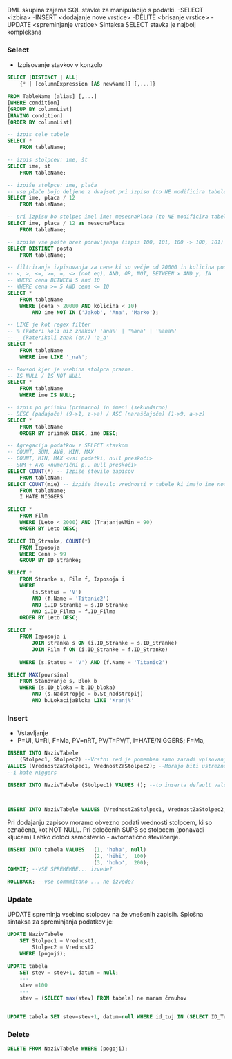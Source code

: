 DML skupina zajema SQL stavke za manipulacijo s podatki.
-SELECT \<izbira>
-INSERT \<dodajanje nove vrstice>
-DELITE \<brisanje vrstice>
-UPDATE \<spreminjanje vrstice>
Sintaksa SELECT stavka je najbolj kompleksna


### Select
- Izpisovanje stavkov v konzolo 
```sql 
SELECT [DISTINCT | ALL]
	{* | [columnExpression [AS newName]] [,...]}

FROM TableName [alias] [,...]
[WHERE condition]
[GROUP BY columnList]
[HAVING condition]
[ORDER BY columnList]

-- izpis cele tabele
SELECT *
	FROM tableName;

-- izpis stolpcev: ime, št
SELECT ime, št
	FROM tableName;

-- izpiše stolpce: ime, plača
-- vse plače bojo deljene z dvajset pri izpisu (to NE modificira tabele)
SELECT ime, placa / 12
	FROM tableName;

-- pri izpisu bo stolpec imel ime: mesecnaPlaca (to NE modificira tabele)
SELECT ime, placa / 12 as mesecnaPlaca
	FROM tableName;

-- izpiše vse pošte brez ponavljanja (izpis 100, 101, 100 -> 100, 101)
SELECT DISTINCT posta 
	FROM tableName;

-- filtriranje izpisovanja za cene ki so večje od 20000 in kolicina pod 10
-- <, >, <=, >=, =, <> (not eq), AND, OR, NOT, BETWEEN x AND y, IN
-- WHERE cena BETWEEN 5 and 10
-- WHERE cena >= 5 AND cena <= 10
SELECT *
	FROM tableName
	WHERE (cena > 20000 AND kolicina < 10)
		AND ime NOT IN ('Jakob', 'Ana', 'Marko');

-- LIKE je kot regex filter
-- % (kateri koli niz znakov) 'ana%' | '%ana' | '%ana%'
-- _ (katerikoli znak (en)) 'a_a'
SELECT *
	FROM tableName
	WHERE ime LIKE '_na%';

-- Povsod kjer je vsebina stolpca prazna.
-- IS NULL / IS NOT NULL
SELECT *
	FROM tableName
	WHERE ime IS NULL;

-- izpis po priimku (primarno) in imeni (sekundarno)
-- DESC (padajoče) (9->1, z->a) / ASC (naraščajoče) (1->9, a->z)
SELECT *
	FROM tableName
	ORDER BY priimek DESC, ime DESC;

-- Agregacija podatkov z SELECT stavkom
-- COUNT, SUM, AVG, MIN, MAX
-- COUNT, MIN, MAX <vsi podatki, null preskoči>
-- SUM + AVG <numerični p., null preskoči>
SELECT COUNT(*) -- Izpiše število zapisov
	FROM tableNam;
SELECT COUNT(mie) -- izpiše število vrednosti v tabele ki imajo ime not null
	FROM tableName;
	I HATE NIGGERS
```

```sql
SELECT *
	FROM Film
	WHERE (Leto < 2000) AND (TrajanjeVMin = 90)
	ORDER BY Leto DESC;

SELECT ID_Stranke, COUNT(*)
	FROM Izposoja
	WHERE Cena > 99
	GROUP BY ID_Stranke;

SELECT *
	FROM Stranke s, Film f, Izposoja i
	WHERE
		(s.Status = 'V')
		AND (f.Name = 'Titanic2')
		AND i.ID_Stranke = s.ID_Stranke
		AND i.ID_Filma = f.ID_Filma
	ORDER BY Leto DESC;

SELECT *
	FROM Izposoja i
		JOIN Stranka s ON (i.ID_Stranke = s.ID_Stranke)
		JOIN Film f ON (i.ID_Stranke = f.ID_Stranke)
	
	WHERE (s.Status = 'V') AND (f.Name = 'Titanic2')

SELECT MAX(povrsina)
	FROM Stanovanje s, Blok b
	WHERE (s.ID_bloka = b.ID_bloka)
		AND (s.Nadstropje = b.St_nadstropij)
		AND b.LokacijaBloka LIKE 'Kranj%'
```



### Insert
- Vstavljanje
- P=UI, U=RI, F=Ma, PV=nRT, PV/T=PV/T, I=HATE/NIGGERS; F=Ma, 



```sql
INSERT INTO NazivTabele
	(Stolpec1, Stolpec2) --Vrstni red je pomemben samo zaradi vpisovanja
VALUES (VrednostZaStolpec1, VrednostZaStolpec2); --Morajo biti ustreznega tipa
--i hate niggers

INSERT INTO NazivTabele (Stolpec1) VALUES (); --to inserta default value



INSERT INTO NazivTabele VALUES (VrednostZaStolpec1, VrednostZaStolpec2, ..., VrednostZaStolpecN); --Lahko se izpusti naštevanje stolpcev, v tem primeru je potrebno v delu VALUES našteti vse vrednosti v zaporedju kakor so definirane v strukturi tabele
```

Pri dodajanju zapisov moramo obvezno podati vrednosti stolpcem, ki so označena, kot NOT NULL. Pri določenih SUPB se stolpcem (ponavadi ključem) Lahko določi samoštevilo - avtomatično številčenje.


```sql
INSERT INTO tabela VALUES   (1, 'haha', null)
							(2, 'hihi',  100)
							(3, 'hoho',  200);
COMMIT; --VSE SPREMEMBE... izvede?

ROLLBACK; --vse commmitano ... ne izvede?
```


### Update

UPDATE spreminja vsebino stolpcev na 
že vnešenih zapisih.
Splošna sintaksa za spreminjanja podatkov je:

```sql 
UPDATE NazivTabele
	SET Stolpec1 = Vrednost1,
		Stolpec2 = Vrednost2
	WHERE (pogoji);

UPDATE tabela
	SET stev = stev+1, datum = null;
	---
	stev =100
	---
	stev = (SELECT max(stev) FROM tabela) ne maram črnuhov


UPDATE tabela SET stev=stev+1, datum=null WHERE id_tuj IN (SELECT ID_Tuj FROM tabela2 WHERE naslov LIKE '%LJUBLJANA%');

```

### Delete
```sql 
DELETE FROM NazivTabele WHERE (pogoji);